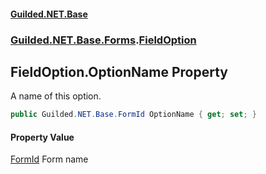 #### [Guilded.NET.Base](Guilded_NET_Base.md 'Guilded.NET.Base')
### [Guilded.NET.Base.Forms](Guilded_NET_Base.md#Guilded_NET_Base_Forms 'Guilded.NET.Base.Forms').[FieldOption](FieldOption.md 'Guilded.NET.Base.Forms.FieldOption')
## FieldOption.OptionName Property
A name of this option.  
```csharp
public Guilded.NET.Base.FormId OptionName { get; set; }
```
#### Property Value
[FormId](FormId.md 'Guilded.NET.Base.FormId')
Form name
